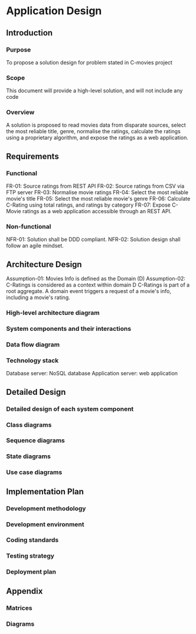 # Application Design
## Introduction
### Purpose
To propose a solution design for problem stated in C-movies project 
### Scope
This document will provide a high-level solution, and will not include any code
### Overview
A solution is proposed to read movies data from disparate sources, select the most reliable title, genre, normalise the ratings, calculate the ratings using a proprietary algorithm, and expose the ratings as a web application.
## Requirements
### Functional
FR-01: Source ratings from REST API
FR-02: Source ratings from CSV via FTP server
FR-03: Normalise movie ratings
FR-04: Select the most reliable movie's title
FR-05: Select the most reliable movie's genre
FR-06: Calculate C-Rating using total ratings, and ratings by category
FR-07: Expose C-Movie ratings as a web application accessible through an REST API.
### Non-functional
NFR-01: Solution shall be DDD compliant.
NFR-02: Solution design shall follow an agile mindset.
## Architecture Design
Assumption-01: Movies Info is defined as the Domain (D)
Assumption-02: C-Ratings is considered as a context within domain D
C-Ratings is part of a root aggregate. A domain event triggers a request of a movie's info, including a movie's rating. 
### High-level architecture diagram
### System components and their interactions
### Data flow diagram
### Technology stack
Database server: NoSQL database
Application server: web application
## Detailed Design
### Detailed design of each system component
### Class diagrams
### Sequence diagrams
### State diagrams
### Use case diagrams
## Implementation Plan
### Development methodology
### Development environment
### Coding standards
### Testing strategy
### Deployment plan
## Appendix
### Matrices
### Diagrams
